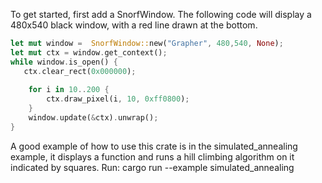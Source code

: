 To get started, first add a SnorfWindow.
The following code will display a 480x540 black window, with a red line drawn at the bottom.

```rust
let mut window =  SnorfWindow::new("Grapher", 480,540, None);
let mut ctx = window.get_context();
while window.is_open() {
   ctx.clear_rect(0x000000);
 
    for i in 10..200 {
        ctx.draw_pixel(i, 10, 0xff0800);
    }
    window.update(&ctx).unwrap();
}
```

A good example of how to use this crate is in the simulated_annealing example, it displays a function and runs a hill climbing algorithm on it indicated by squares.
Run:  cargo run --example simulated_annealing


